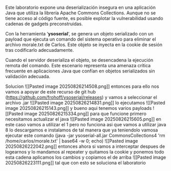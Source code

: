 Este laboratorio expone una deserialización insegura en una aplicación Java que utiliza la librería Apache Commons Collections. Aunque no se tiene acceso al código fuente, es posible explotar la vulnerabilidad usando cadenas de gadgets preconstruidas.

Con la herramienta ‘**ysoserial**‘, se genera un objeto serializado con un payload que ejecuta un comando del sistema operativo para eliminar el archivo morale.txt de Carlos. Este objeto se inyecta en la cookie de sesión tras codificarlo adecuadamente.

Cuando el servidor deserializa el objeto, se desencadena la ejecución remota del comando. Este escenario representa una amenaza crítica frecuente en aplicaciones Java que confían en objetos serializados sin validación adecuada.

Solucion
![[Pasted image 20250826214508.png]]
entonces para ello nos vamos a apoyar de este recurso de git hub (https://github.com/frohoff/ysoserial/releases)
y vamos a seleccionar el archivo .jar
![[Pasted image 20250826214831.png]]
lo ejecutamos
![[Pasted image 20250826215143.png]]
y bueno aqui tenemos varios payloads
![[Pasted image 20250826215334.png]]
para que funcione primero necesitamos actualizar el java
![[Pasted image 20250826215605.png]]
en este caso vamos a utilizar el 1
pero no funciona asi que vamos a utilizar java 8 lo descargamos e instalamos
de tal manera que ya teniendolo vamosa ejecutar este comando (java -jar ysoserial-all.jar CommonsCollections4 'rm /home/carlos/morale.txt' | base64 -w 0; echo)
![[Pasted image 20250826222042.png]]
entonces ahora si vamos a interceptar despues de logearnos y lo mandamos al repeater  y quitamos la cookie y ponemos todo esta cadena aplicamos los cambios y copiamos el de arriba 
![[Pasted image 20250826223111.png]]
tal que con esto se soluciona el laboratorio
